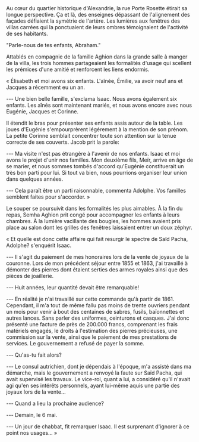 <!--
C01S05: Un diner chez Isaac
Personnages:
  - Adolphe Grünberg
  - Isaac Aghion
  - Jacob Léon
  - Semha Aghion
  - Eugénie Aghion
  - Jacques Aghion
  - Corinne Aghion
POV: Adolphe Grünberg
Résumé:
-->

##

Au cœur du quartier historique d'Alexandrie, la rue Porte Rosette étirait sa
longue perspective.
Ça et là, des enseignes dépassant de l'alignement des façades 
défiaient la symétrie de l'artère.
Les lumières aux fenêtres des villas carrées qui la ponctuaient de leurs ombres
témoignaient de l'activité de ses habitants.

"Parle-nous de tes enfants, Abraham."

Attablés en compagnie de la famille Aghion dans la grande salle à manger de la
villa, les trois hommes partageaient les formalités d'usage qui scellent
les prémices d'une amitié et renforcent les liens endormis.

« Élisabeth et moi avons six enfants. L'aînée, Émilie, va avoir neuf ans
et Jacques a récemment eu un an.

--- Une bien belle famille, s'exclama Isaac. Nous avons également six enfants.
Les aînés sont maintenant mariés, et nous avons encore avec nous Eugénie,
Jacques et Corinne.

Il étendit le bras pour présenter ses enfants assis autour de la table.
Les joues d'Eugénie s'empourprèrent légérement à la mention de son prénom.
La petite Corinne semblait concentrer toute son attention sur la tenue correcte de ses couverts.
Jacob prit la parole:

--- Ma visite n'est pas étrangère à l'avenir de nos enfants.
Isaac et moi avons le projet d'unir nos familles. Mon deuxième fils, Meïr,
arrive en âge de se marier, et nous sommes tombés d'accord qu'Eugénie
constituerait un très bon parti pour lui. Si tout va bien, nous pourrions
organiser leur union dans quelques années.

--- Cela paraît être un parti raisonnable, commenta Adolphe. 
Vos familles semblent faites pour s'accorder. »


Le souper se poursuivit dans les formalités les plus aimables.
À la fin du repas, Semha Aghion prit congé pour accompagner les
enfants à leurs chambres. À la lumière vacillante des bougies, les hommes
avaient pris place au salon dont les grilles des fenêtres laissaient entrer un
doux zéphyr.

« Et quelle est donc cette affaire qui fait resurgir le spectre de Saïd
Pacha, Adolphe? s'enquérit Isaac.

--- Il s'agit du paiement de mes honoraires lors de la vente de joyaux de la
couronne. Lors de mon précédent séjour entre 1855 et 1863, j'ai travaillé
à démonter des pierres dont étaient serties des armes royales ainsi que des
pièces de joaillerie. 

--- Huit années, leur quantité devait être remarquable!

--- En réalité je n'ai travaillé sur cette commande qu'à partir de 1861.
Cependant, il m'a tout de même fallu pas moins de trente ouvriers pendant un mois
pour venir à bout des centaines de sabres, fusils, baïonnettes et autres lances. Sans parler des
uniformes, ceinturons et casques. J'ai donc présenté une facture de près de 200.000 francs,
comprenant les frais matériels engagés, le droits à l'estimation des
pierres précieuses, une commission sur la vente, ainsi que le paiement de mes
prestations de services. Le gouvernement a refusé de payer la somme.

--- Qu'as-tu fait alors?

--- Le consul autrichien, dont je dépendais à l'époque, m'a assisté dans ma
démarche, mais le gouvernement a renvoyé la faute sur Saïd Pacha, qui avait
supervisé les travaux. Le vice-roi, quant a lui, a considéré qu'il n'avait agi
qu'en ses intérêts personnels, ayant lui-même aquis une partie des joyaux
lors de la vente…

--- Quand a lieu la prochaine audience?

--- Demain, le 6 mai.

--- Un jour de chabbat, fit remarquer Isaac. Il est surprenant d'ignorer à ce
point nos usages… »
